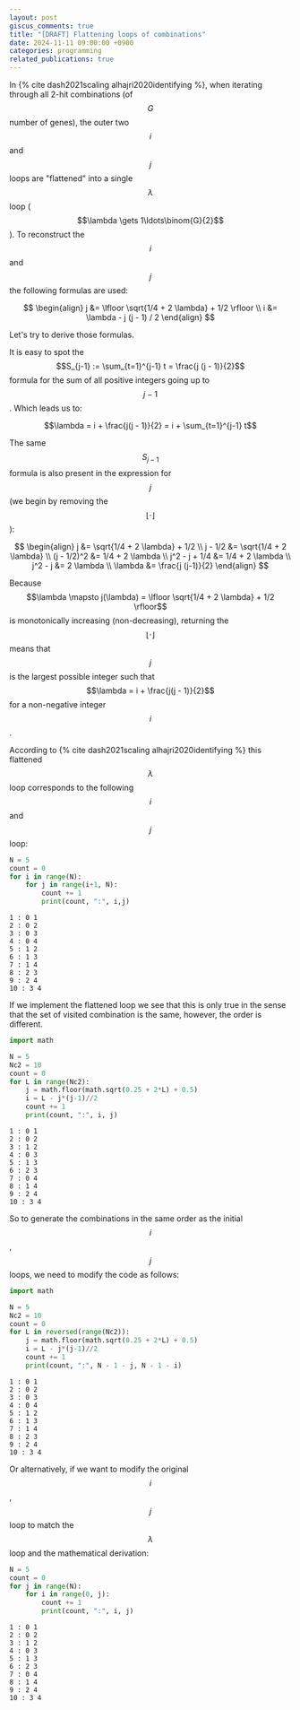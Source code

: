 ```yaml
---
layout: post
giscus_comments: true
title: "[DRAFT] Flattening loops of combinations"
date: 2024-11-11 09:00:00 +0900
categories: programming
related_publications: true
---
```


In {% cite dash2021scaling alhajri2020identifying %}, when iterating through all 2-hit combinations (of $$G$$ number of genes), the outer two $$i$$ and $$j$$ loops are "flattened" into a single $$\lambda$$ loop ($$\lambda \gets 1\ldots\binom{G}{2}$$).
To reconstruct the $$i$$ and $$j$$ the following formulas are used:

$$
\begin{align}
  j &= \lfloor \sqrt{1/4 + 2 \lambda} + 1/2 \rfloor \\
  i &= \lambda - j (j - 1) / 2
\end{align}
$$

Let's try to derive those formulas.

It is easy to spot the $$S_{j-1} := \sum_{t=1}^{j-1} t = \frac{j (j - 1)}{2}$$ formula for the sum of all positive integers going up to $$j-1$$. Which leads us to:

$$\lambda = i + \frac{j(j - 1)}{2} = i + \sum_{t=1}^{j-1} t$$

The same $$S_{j-1}$$ formula is also present in the expression for $$j$$ (we begin by removing the $$\lfloor \cdot \rfloor$$):

$$
\begin{align}
  j &= \sqrt{1/4 + 2 \lambda} + 1/2 \\
  j - 1/2 &= \sqrt{1/4 + 2 \lambda}  \\
  (j - 1/2)^2 &= 1/4 + 2 \lambda \\
  j^2 - j + 1/4 &= 1/4 + 2 \lambda \\
  j^2 - j &= 2 \lambda \\
  \lambda &= \frac{j (j-1)}{2}
\end{align}
$$

Because $$\lambda \mapsto j(\lambda) = \lfloor \sqrt{1/4 + 2 \lambda} + 1/2 \rfloor$$ is monotonically increasing (non-decreasing), returning the $$\lfloor \cdot \rfloor$$ means that $$j$$ is the largest possible integer such that $$\lambda = i + \frac{j(j - 1)}{2}$$ for a non-negative integer $$i$$.

According to {% cite dash2021scaling alhajri2020identifying %} this flattened $$\lambda$$ loop corresponds to the following $$i$$ and $$j$$ loop:

```python
N = 5
count = 0
for i in range(N):
    for j in range(i+1, N):
        count += 1
        print(count, ":", i,j)
```

```
1 : 0 1
2 : 0 2
3 : 0 3
4 : 0 4
5 : 1 2
6 : 1 3
7 : 1 4
8 : 2 3
9 : 2 4
10 : 3 4
```

If we implement the flattened loop we see that this is only true in the sense that the set of visited combination is the same, however, the order is different.

```python
import math

N = 5
Nc2 = 10
count = 0
for L in range(Nc2):
    j = math.floor(math.sqrt(0.25 + 2*L) + 0.5)
    i = L - j*(j-1)//2
    count += 1
    print(count, ":", i, j)
```

```
1 : 0 1
2 : 0 2
3 : 1 2
4 : 0 3
5 : 1 3
6 : 2 3
7 : 0 4
8 : 1 4
9 : 2 4
10 : 3 4
```

So to generate the combinations in the same order as the initial $$i$$, $$j$$ loops, we need to modify the code as follows:

```python
import math

N = 5
Nc2 = 10
count = 0
for L in reversed(range(Nc2)):
    j = math.floor(math.sqrt(0.25 + 2*L) + 0.5)
    i = L - j*(j-1)//2
    count += 1
    print(count, ":", N - 1 - j, N - 1 - i)
```

```
1 : 0 1
2 : 0 2
3 : 0 3
4 : 0 4
5 : 1 2
6 : 1 3
7 : 1 4
8 : 2 3
9 : 2 4
10 : 3 4
```

Or alternatively, if we want to modify the original $$i$$, $$j$$ loop to match the $$\lambda$$ loop and the mathematical derivation:


```python
N = 5
count = 0
for j in range(N):
    for i in range(0, j):
        count += 1
        print(count, ":", i, j)
```

```
1 : 0 1
2 : 0 2
3 : 1 2
4 : 0 3
5 : 1 3
6 : 2 3
7 : 0 4
8 : 1 4
9 : 2 4
10 : 3 4
```

